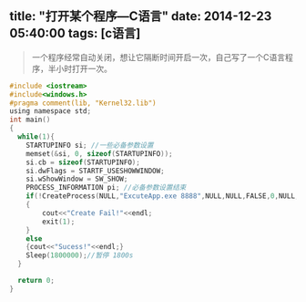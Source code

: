 title: "打开某个程序—C语言"
date: 2014-12-23 05:40:00
tags: [c语言]
---
>一个程序经常自动关闭，想让它隔断时间开启一次，自己写了一个C语言程序，半小时打开一次。

```c
#include <iostream>
#include<windows.h>
#pragma comment(lib, "Kernel32.lib")
using namespace std;
int main()
{
  while(1){
    STARTUPINFO si; //一些必备参数设置
    memset(&si, 0, sizeof(STARTUPINFO));
    si.cb = sizeof(STARTUPINFO);
    si.dwFlags = STARTF_USESHOWWINDOW;
    si.wShowWindow = SW_SHOW;
    PROCESS_INFORMATION pi; //必备参数设置结束
    if(!CreateProcess(NULL,"ExcuteApp.exe 8888",NULL,NULL,FALSE,0,NULL,NULL,&si,&pi)) //8888为命令行参数，ExcuteApp.exe为当前目录下的一个exe文件。
    {
        cout<<"Create Fail!"<<endl;
        exit(1);
    }
    else
    {cout<<"Sucess!"<<endl;}
    Sleep(1800000);//暂停 1800s
  }

  return 0;
}
```
